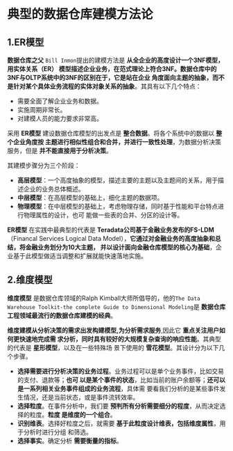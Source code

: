典型的数据仓库建模方法论
================================================================================
## 1.ER模型
**数据仓库之父** `Bill Inmon`提出的建模方法是 **从全企业的高度设计一个3NF模型，用实体关系（ER）
模型描述企业业务，在范式理论上符合3NF。数据仓库中的3NF与OLTP系统中的3NF的区别在于，它是站在企业
角度面向主题的抽象，而不是针对某个具体业务流程的实体对象关系的抽象**。其具有以下几个特点：
+ 需要全面了解企业业务和数据。
+ 实施周期非常长。
+ 对建模人员的能力要求非常高。

采用 **ER模型** 建设数据仓库模型的出发点是 **整合数据**。将各个系统中的数据以 **整个企业角度按
主题进行相似性组合和合并，并进行一致性处理**，为数据分析决策服务，但是 **并不能直接用于分析决策**。

其建模步骤分为三个阶段：
+ **高层模型**：一个高度抽象的模型，描述主要的主题以及主题间的关系，用于描述企业的业务总体概述。
+ **中层模型**：在高层模型的基础上，细化主题的数据项。
+ **物理模型**：在中层模型的基础上，考虑物理存储，同时基于性能和平台特点进行物理属性的设计，也可
能做一些表的合并、分区的设计等。

**ER模型** 在实践中最典型的代表是 **Teradata公司基于金融业务发布的FS-LDM**（Financal 
Services Logical Data Model），**它通过对金融业务的高度抽象和总结，将金融业务划分为10大主题，
并以设计面向金融仓库模型的核心为基础**，企业基于此模型做适当调整和扩展就能快速落地实施。

## 2.维度模型
**维度模型** 是数据仓库领域的Ralph Kimball大师所倡导的，他的`The Data Warehouse Toolkit-the
complete Guide to Dimensional Modeling`是 **数据仓库工程领域最流行的数据仓库建模的经典**。

**维度建模从分析决策的需求出发构建模型,为分析需求服务**,因此它 **重点关注用户如何更快速地完成需
求分析，同时具有较好的大规模复杂查询的响应性能**。其典型的代表是 **星形模型**，以及在一些特殊场
景下使用的 **雪花模型**。其设计分为以下几个步骤。
+ **选择需要进行分析决策的业务过程**。业务过程可以是单个业务事件，比如交易的支付、退款等；**也可
以是某个事件的状态**，比如当前的账户余额等；**还可以是一系列相关业务事件组成的业务流程**，具体需
要看我们分析的是某些事件发生情况，还是当前状态，或是事件流转效率。
+ **选择粒度**。在事件分析中，我们要 **预判所有分析需要细分的程度**，从而决定选择的粒度。**粒度
是维度的一个组合**。
+ **识别维表**。选择好粒度之后，就需要 **基于此粒度设计维表，包括维度属性**，用于分析时进行分组
和筛选。
+ **选择事实**。确定分析 **需要衡量的指标**。



